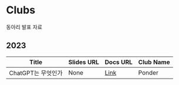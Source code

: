 # Clubs

동아리 발표 자료

## 2023

| Title | Slides URL | Docs URL | Club Name |
| --- | --- | --- | --- |
| ChatGPT는 무엇인가 | None | [Link](report/Clubs/what_is_ChatGPT.md) | Ponder |


